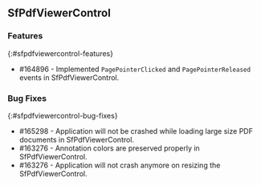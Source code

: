 ## SfPdfViewerControl

### Features
{:#sfpdfviewercontrol-features}

* \#164896 - Implemented `PagePointerClicked` and `PagePointerReleased` events in SfPdfViewerControl.

### Bug Fixes
{:#sfpdfviewercontrol-bug-fixes}

* \#165298 - Application will not be crashed while loading large size PDF documents in SfPdfViewerControl.
* \#163276 - Annotation colors are preserved properly in SfPdfViewerControl.
* \#163276 - Application will not crash anymore on resizing the SfPdfViewerControl.